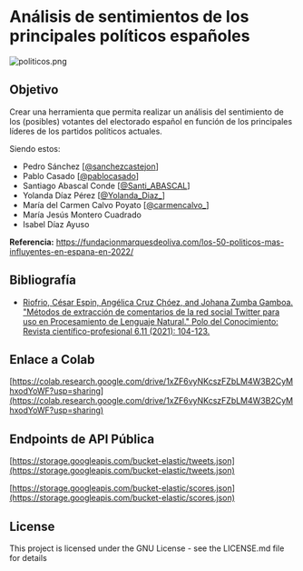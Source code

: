 # Análisis de sentimientos de los principales políticos españoles
![politicos.png](https://album.mediaset.es/eimg/2019/03/20/h7MhyMFZA1rUxmbZYpwgq1.jpg?w=1200&h=900)
## Objetivo
Crear una herramienta que permita realizar un análisis del sentimiento de los (posibles) votantes del electorado español en función de los principales líderes de los partidos políticos actuales.

Siendo estos: 
- Pedro Sánchez [[@sanchezcastejon](https://twitter.com/sanchezcastejon)]
- Pablo Casado [[@pablocasado](https://twitter.com/pablocasado)]
- Santiago Abascal Conde [[@Santi_ABASCAL](https://twitter.com/Santi_ABASCAL)]
- Yolanda Díaz Pérez [[@Yolanda_Diaz_](https://twitter.com/Yolanda_Diaz_)]
- María del Carmen Calvo Poyato [[@carmencalvo_](https://twitter.com/carmencalvo_)]
- María Jesús Montero Cuadrado
- Isabel Díaz Ayuso

**Referencia:** https://fundacionmarquesdeoliva.com/los-50-politicos-mas-influyentes-en-espana-en-2022/

## Bibliografía
- [Riofrio, César Espin, Angélica Cruz Chóez, and Johana Zumba Gamboa. "Métodos de extracción de comentarios de la red social Twitter para uso en Procesamiento de Lenguaje Natural." Polo del Conocimiento: Revista científico-profesional 6.11 (2021): 104-123.](https://dialnet.unirioja.es/servlet/articulo?codigo=8219332)


## Enlace a Colab

[https://colab.research.google.com/drive/1xZF6vyNKcszFZbLM4W3B2CyMhxodYoWF?usp=sharing](https://colab.research.google.com/drive/1xZF6vyNKcszFZbLM4W3B2CyMhxodYoWF?usp=sharing)

## Endpoints de API Pública
[https://storage.googleapis.com/bucket-elastic/tweets.json](https://storage.googleapis.com/bucket-elastic/tweets.json)

[https://storage.googleapis.com/bucket-elastic/scores.json](https://storage.googleapis.com/bucket-elastic/scores.json)

## License

This project is licensed under the GNU License - see the LICENSE.md file for details
